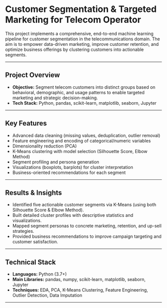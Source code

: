 # Customer Segmentation & Targeted Marketing for Telecom Operator

This project implements a comprehensive, end-to-end machine learning pipeline for customer segmentation in the telecommunications domain. The aim is to empower data-driven marketing, improve customer retention, and optimize business offerings by clustering customers into actionable segments.

---

## Project Overview

- **Objective:** Segment telecom customers into distinct groups based on behavioral, demographic, and usage patterns to enable targeted marketing and strategic decision-making.
- **Tech Stack:** Python, pandas, scikit-learn, matplotlib, seaborn, Jupyter

---

## Key Features

- Advanced data cleaning (missing values, deduplication, outlier removal)
- Feature engineering and encoding of categorical/numeric variables
- Dimensionality reduction (PCA)
- K-Means clustering with model selection (Silhouette Score, Elbow Method)
- Segment profiling and persona generation
- Visualizations (boxplots, barplots) for cluster interpretation
- Business-oriented recommendations for each segment

---

## Results & Insights

- Identified five actionable customer segments via K-Means (using both Silhouette Score & Elbow Method).
- Built detailed cluster profiles with descriptive statistics and visualizations.
- Mapped segment personas to concrete marketing, retention, and up-sell strategies.
- Provided business recommendations to improve campaign targeting and customer satisfaction.

---

## Technical Stack

- **Languages:** Python (3.7+)
- **Main Libraries:** pandas, numpy, scikit-learn, matplotlib, seaborn, Jupyter
- **Techniques:** EDA, PCA, K-Means Clustering, Feature Engineering, Outlier Detection, Data Imputation

---
